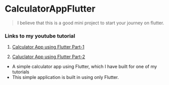 # CalculatorAppFlutter
> I believe that this is a good mini project to start your journey on flutter.

### Links to my youtube tutorial
1. [Calculator App using Flutter Part-1](https://www.youtube.com/watch?v=GznQrubUEks&list=PL7Cy2HBsT2l3seftzSkr28qsU7ay4yJxS&index=2&t=199s "Calculator App using Flutter Part-1")

2. [Caluclator App using Flutter Part-2](https://www.youtube.com/watch?v=HjREWT3vQHM&list=PL7Cy2HBsT2l3seftzSkr28qsU7ay4yJxS&index=2 "Caluclator App using Flutter Part-2")

- A simple calculator app using Flutter, which I have built for one of my tutorials
- This simple application is built in using only Flutter.


